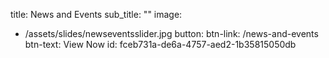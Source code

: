 title: News and Events
sub_title: ""
image:
  - /assets/slides/newseventsslider.jpg
button:
  btn-link: /news-and-events
  btn-text: View Now
id: fceb731a-de6a-4757-aed2-1b35815050db
